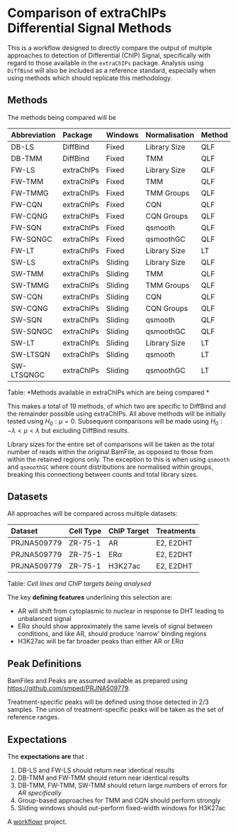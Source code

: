 # Comparison of extraChIPs Differential Signal Methods


This is a workflow designed to directly compare the output of multiple approaches to detection of Differential (ChIP) Signal, specifically with regard to those available in the `extraChIPs` package.
Analysis using `DiffBind` will also be included as a reference standard, especially when using methods which should replicate this methodology.

## Methods

The methods being compared will be

| Abbreviation  | Package | Windows | Normalisation | Method | Assay |
|:------------- |:-------- |:------- |:------------- |:------ |:---- |
| DB-LS        | DiffBind | Fixed   | Library Size  | QLF    | counts |
| DB-TMM       | DiffBind | Fixed   | TMM           | QLF    | counts |
| FW-LS        | extraChIPs | Fixed   | Library Size  | QLF    | counts |
| FW-TMM       | extraChIPs | Fixed   | TMM           | QLF    | counts |
| FW-TMMG      | extraChIPs | Fixed   | TMM Groups    | QLF    | counts |
| FW-CQN       | extraChIPs | Fixed   | CQN           | QLF    | counts |
| FW-CQNG      | extraChIPs | Fixed   | CQN Groups    | QLF    | counts |
| FW-SQN       | extraChIPs | Fixed   | qsmooth       | QLF    | normCounts |
| FW-SQNGC     | extraChIPs | Fixed   | qsmoothGC     | QLF    | normCounts |
| FW-LT        | extraChIPs | Fixed   | Library Size  | LT    | logCPM |
| SW-LS        | extraChIPs | Sliding   | Library Size  | QLF    | counts |
| SW-TMM       | extraChIPs | Sliding   | TMM           | QLF    | counts |
| SW-TMMG      | extraChIPs | Sliding   | TMM Groups    | QLF    | counts |
| SW-CQN       | extraChIPs | Sliding   | CQN           | QLF    | counts |
| SW-CQNG      | extraChIPs | Sliding   | CQN Groups    | QLF    | counts |
| SW-SQN       | extraChIPs | Sliding   | qsmooth       | QLF    | normCounts |
| SW-SQNGC     | extraChIPs | Sliding   | qsmoothGC     | QLF    | normCounts |
| SW-LT        | extraChIPs | Sliding   | Library Size  | LT     | logCPM |
| SW-LTSQN     | extraChIPs | Sliding   | qsmooth       | LT     | logCPM |
| SW-LTSQNGC   | extraChIPs | Sliding   | qsmoothGC     | LT     | logCPM |

Table: *Methods available in extraChIPs which are being compared *


This makes a total of 19 methods, of which two are specific to DiffBind and the remainder possible using extraChIPs.
All above methods will be initially tested using $H_0: \mu = 0$.
Subsequent comparisons will be made using $H_0: -\lambda < \mu < \lambda$ but excluding DiffBind results.

Library sizes for the entire set of comparisons will be taken as the total number of reads within the original BamFile, as opposed to those from within the retained regions only.
The exception to this is when using `qsmooth` and `qsmoothGC` where count distributions are normalised within groups, breaking this connectiong between counts and total library sizes.

## Datasets

All approaches will be compared across multiple datasets:

| Dataset | Cell Type | ChIP Target | Treatments |
|:------- |:--------- |:----------- |:---------- |
| PRJNA509779 | ZR-75-1   | AR          | E2, E2DHT  |
| PRJNA509779 | ZR-75-1   | ER$\alpha$  | E2, E2DHT  |
| PRJNA509779 | ZR-75-1   | H3K27ac     | E2, E2DHT  |

Table: *Cell lines and ChIP targets being analysed*

The key **defining features** underlining this selection are:

- AR will shift from cytoplasmic to nuclear in response to DHT leading to unbalanced signal
- ER$\alpha$ should show approximately the same levels of signal between conditions, and like AR, should produce 'narrow' binding regions
- H3K27ac will be far broader peaks than either AR or ER$\alpha$

## Peak Definitions

BamFiles and Peaks are assumed available as prepared using https://github.com/smped/PRJNA509779.

Treatment-specific peaks will be defined using those detected in 2/3 samples.
The union of treatment-specific peaks will be taken as the set of reference ranges.


## Expectations

The **expectations are** that :

1. DB-LS and FW-LS should return near identical results
2. DB-TMM and FW-TMM should return near identical results
3. DB-TMM, FW-TMM, SW-TMM should return large numbers of errors for *AR specifically*
4. Group-based approaches for TMM and CQN should perform strongly
4. Sliding windows should out-perform fixed-width windows for H3K27ac





A [workflowr][] project.

[workflowr]: https://github.com/workflowr/workflowr
